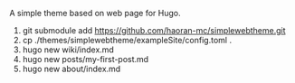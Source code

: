 A simple theme based on web page for Hugo.

1. git submodule add https://github.com/haoran-mc/simplewebtheme.git
2. cp ./themes/simplewebtheme/exampleSite/config.toml .
3. hugo new wiki/index.md
4. hugo new posts/my-first-post.md
5. hugo new about/index.md
